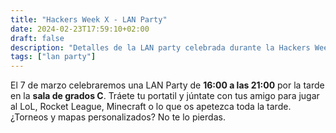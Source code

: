 ```yaml
---
title: "Hackers Week X - LAN Party"
date: 2024-02-23T17:59:10+02:00
draft: false
description: "Detalles de la LAN party celebrada durante la Hackers Week X"
tags: ["lan party"]
---
```


El 7 de marzo celebraremos una LAN Party de **16:00 a las 21:00** por la tarde en la **sala de grados C**. Tráete tu portatil y júntate con tus amigo para jugar al LoL, Rocket League, Minecraft o lo que os apetezca toda la tarde. ¿Torneos y mapas personalizados? No te lo pierdas.
